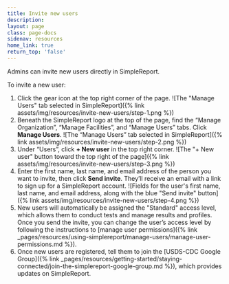 ```yaml
---
title: Invite new users
description:
layout: page
class: page-docs
sidenav: resources
home_link: true
return_top: 'false'
---
```


Admins can invite new users directly in SimpleReport.

To invite a new user:
1. Click the gear icon at the top right corner of the page.
![The "Manage Users" tab selected in SimpleReport]({% link assets/img/resources/invite-new-users/step-1.png %})
2. Beneath the SimpleReport logo at the top of the page, find the “Manage Organization”, “Manage Facilities”, and “Manage Users” tabs. Click **Manage Users**.
![The “Manage Users” tab selected in SimpleReport]({% link assets/img/resources/invite-new-users/step-2.png %})
3. Under “Users”, click **+ New user** in the top right corner.
![The "+ New user" button toward the top right of the page]({% link assets/img/resources/invite-new-users/step-3.png %})
4. Enter the first name, last name, and email address of the person you want to invite, then click **Send invite**. They’ll receive an email with a link to sign up for a SimpleReport account.
![Fields for the user's first name, last name, and email address, along with the blue "Send invite" button]({% link assets/img/resources/invite-new-users/step-4.png %})
5. New users will automatically be assigned the "Standard" access level, which allows them to conduct tests and manage results and profiles. Once you send the invite, you can change the user’s access level by following the instructions to [manage user permissions]({% link _pages/resources/using-simplereport/manage-users/manage-user-permissions.md %}).
6. Once new users are registered, tell them to join the [USDS-CDC Google Group]({% link _pages/resources/getting-started/staying-connected/join-the-simplereport-google-group.md %}), which provides updates on SimpleReport.

